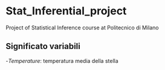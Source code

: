 # Stat_Inferential_project
Project of Statistical Inference course at Politecnico di Milano

## Significato variabili 
  -<i>Temperature</i>: temperatura media della stella